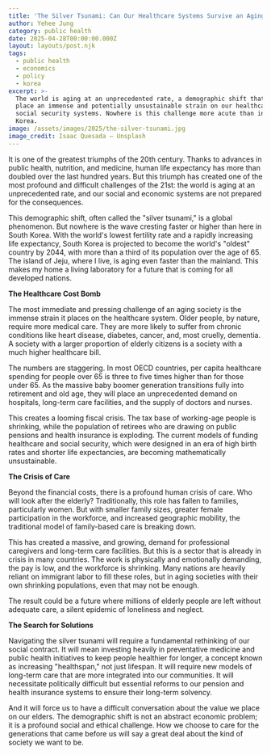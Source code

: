 ```yaml
---
title: 'The Silver Tsunami: Can Our Healthcare Systems Survive an Aging World?'
author: Yehee Jung
category: public health
date: 2025-04-28T00:00:00.000Z
layout: layouts/post.njk
tags:
  - public health
  - economics
  - policy
  - korea
excerpt: >-
  The world is aging at an unprecedented rate, a demographic shift that will
  place an immense and potentially unsustainable strain on our healthcare and
  social security systems. Nowhere is this challenge more acute than in South
  Korea.
image: /assets/images/2025/the-silver-tsunami.jpg
image_credit: Isaac Quesada — Unsplash
---
```


It is one of the greatest triumphs of the 20th century. Thanks to advances in public health, nutrition, and medicine, human life expectancy has more than doubled over the last hundred years. But this triumph has created one of the most profound and difficult challenges of the 21st: the world is aging at an unprecedented rate, and our social and economic systems are not prepared for the consequences.

This demographic shift, often called the "silver tsunami," is a global phenomenon. But nowhere is the wave cresting faster or higher than here in South Korea. With the world's lowest fertility rate and a rapidly increasing life expectancy, South Korea is projected to become the world's "oldest" country by 2044, with more than a third of its population over the age of 65. The island of Jeju, where I live, is aging even faster than the mainland. This makes my home a living laboratory for a future that is coming for all developed nations.

**The Healthcare Cost Bomb**

The most immediate and pressing challenge of an aging society is the immense strain it places on the healthcare system. Older people, by nature, require more medical care. They are more likely to suffer from chronic conditions like heart disease, diabetes, cancer, and, most cruelly, dementia. A society with a larger proportion of elderly citizens is a society with a much higher healthcare bill.

The numbers are staggering. In most OECD countries, per capita healthcare spending for people over 65 is three to five times higher than for those under 65. As the massive baby boomer generation transitions fully into retirement and old age, they will place an unprecedented demand on hospitals, long-term care facilities, and the supply of doctors and nurses.

This creates a looming fiscal crisis. The tax base of working-age people is shrinking, while the population of retirees who are drawing on public pensions and health insurance is exploding. The current models of funding healthcare and social security, which were designed in an era of high birth rates and shorter life expectancies, are becoming mathematically unsustainable.

**The Crisis of Care**

Beyond the financial costs, there is a profound human crisis of care. Who will look after the elderly? Traditionally, this role has fallen to families, particularly women. But with smaller family sizes, greater female participation in the workforce, and increased geographic mobility, the traditional model of family-based care is breaking down.

This has created a massive, and growing, demand for professional caregivers and long-term care facilities. But this is a sector that is already in crisis in many countries. The work is physically and emotionally demanding, the pay is low, and the workforce is shrinking. Many nations are heavily reliant on immigrant labor to fill these roles, but in aging societies with their own shrinking populations, even that may not be enough.

The result could be a future where millions of elderly people are left without adequate care, a silent epidemic of loneliness and neglect.

**The Search for Solutions**

Navigating the silver tsunami will require a fundamental rethinking of our social contract. It will mean investing heavily in preventative medicine and public health initiatives to keep people healthier for longer, a concept known as increasing "healthspan," not just lifespan. It will require new models of long-term care that are more integrated into our communities. It will necessitate politically difficult but essential reforms to our pension and health insurance systems to ensure their long-term solvency.

And it will force us to have a difficult conversation about the value we place on our elders. The demographic shift is not an abstract economic problem; it is a profound social and ethical challenge. How we choose to care for the generations that came before us will say a great deal about the kind of society we want to be.

